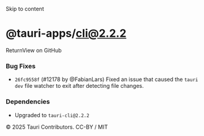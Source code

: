 Skip to content
# @tauri-apps/cli@2.2.2
ReturnView on GitHub
### Bug Fixes
  * `26fc9558f` (#12178 by @FabianLars) Fixed an issue that caused the `tauri dev` file watcher to exit after detecting file changes.


### Dependencies
  * Upgraded to `tauri-cli@2.2.2`


© 2025 Tauri Contributors. CC-BY / MIT
